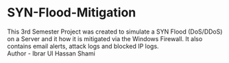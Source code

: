 # SYN-Flood-Mitigation
This 3rd Semester Project was created to simulate a SYN Flood (DoS/DDoS) on a Server and it how it is mitigated via the Windows Firewall. It also contains email alerts, attack logs and blocked IP logs.
<br>
Author - Ibrar Ul Hassan Shami

